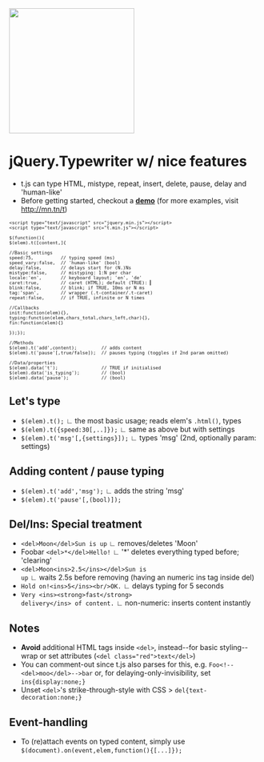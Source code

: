 
<img height="250" width="250" src="http://mn.tn/dev/t.js/t.js.1.png"/>

jQuery.Typewriter w/ nice features
===
* t.js can type HTML, mistype, repeat, insert, delete, pause, delay and 'human-like'
* Before getting started, checkout a <strong><a href="//rawgit.com/mntn-dev/t.js/master/demo.htm">demo</a></strong> (for more examples, visit <a href="http://mn.tn/t">http://mn.tn/t</a>)

<pre style="font-size:x-small">
&lt;script type="text/javascript" src="jquery.min.js"&gt;&lt;/script&gt;
&lt;script type="text/javascript" src="t.min.js"&gt;&lt;/script&gt;

$(function(){
$(elem).t([content,]{

//Basic settings
speed:75,          // typing speed (ms)
speed_vary:false,  // 'human-like' (bool)
delay:false,       // delays start for (N.)Ns
mistype:false,     // mistyping: 1:N per char
locale:'en',       // keyboard layout; 'en', 'de'
caret:true,        // caret (HTML); default (TRUE): ▎
blink:false,       // blink; if TRUE, 10ms or N ms
tag:'span',        // wrapper (.t-container/.t-caret)
repeat:false,      // if TRUE, infinite or N times

//Callbacks
init:function(elem){}, 
typing:function(elem,chars_total,chars_left,char){},
fin:function(elem){}

});});

//Methods
$(elem).t('add',content);         // adds content
$(elem).t('pause'[,true/false]);  // pauses typing (toggles if 2nd param omitted)

//Data/properties
$(elem).data('t');                // TRUE if initialised
$(elem).data('is_typing');        // (bool)
$(elem).data('pause');            // (bool)
</pre>
Let's type
---
* <code>$(elem).t();</code> ∟ the most basic usage; reads elem's <code>.html()</code>, types
* <code>$(elem).t({speed:30[,..]});</code> ∟ same as above but with settings
* <code>$(elem).t('msg'[,{settings}]);</code> ∟ types 'msg' (2nd, optionally param: settings)

Adding content / pause typing
----
* <code>$(elem).t('add','msg');</code> ∟ adds the string 'msg'
* <code>$(elem).t('pause'[,(bool)]);</code>

Del/Ins: Special treatment
-----
* <code>&lt;del&gt;Moon&lt;/del&gt;Sun is up</code> ∟ removes/deletes 'Moon'
* Foobar <code>&lt;del&gt;&#42;&lt;/del&gt;Hello!</code> ∟ '*' deletes everything typed before; 'clearing'
* <code>&lt;del&gt;Moon&lt;ins&gt;2.5&lt;/ins&gt;&lt;/del&gt;Sun is up</code> ∟  waits 2.5s before removing (having an numeric ins tag inside del)
* <code>Hold on!&lt;ins&gt;5&lt;/ins&gt;&lt;br/&gt;OK.</code> ∟ delays typing for 5 seconds
* <code>Very &lt;ins&gt;&lt;strong&gt;fast&lt;/strong&gt; delivery&lt;/ins&gt; of content.</code> ∟ non-numeric: inserts content instantly

Notes
----
* <strong>Avoid</strong> additional HTML tags inside <code>&lt;del&gt;</code>, instead--for basic styling--wrap or set attributes (<code>&lt;del class="red"&gt;text&lt;/del&gt;</code>)
* You can comment-out since t.js also parses for this, e.g. <code>Foo&lt;!--&lt;del&gt;moo&lt;/del&gt;--&gt;bar</code> or, for delaying-only-invisibility, set <code>ins{display:none;}</code>
* Unset <code>&lt;del&gt;</code>'s strike-through-style with CSS > <code>del{text-decoration:none;}</code>

Event-handling
----
* To (re)attach events on typed content, simply use <code>$(document).on(event,elem,function(){[...]});</code>


